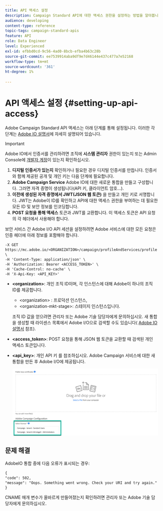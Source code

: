 ```yaml
---
title: API 액세스 설정
description: Campaign Standard API에 대한 액세스 권한을 설정하는 방법을 알아봅니다.
audience: developing
content-type: reference
topic-tags: campaign-standard-apis
feature: API
role: Data Engineer
level: Experienced
exl-id: efbbd0cd-9c56-4ad0-8bcb-efba4b63c28b
source-git-commit: ee7539914aba9df9e7d46144e437c477a7e52168
workflow-type: tm+mt
source-wordcount: '361'
ht-degree: 1%

---
```


# API 액세스 설정 {#setting-up-api-access}

Adobe Campaign Standard API 액세스는 아래 단계를 통해 설정됩니다. 이러한 각 단계는 [Adobe IO 설명서](https://www.adobe.io/authentication/auth-methods.html#!AdobeDocs/adobeio-auth/master/AuthenticationOverview/ServiceAccountIntegration.md)에 자세히 설명되어 있습니다.

>[!IMPORTANT]
>
>Adobe IO에서 인증서를 관리하려면 조직에 <b>시스템 관리자</b> 권한이 있는지 또는 Admin Console에 [개발자 계정](https://helpx.adobe.com/enterprise/using/manage-developers.html)</a>이 있는지 확인하십시오.

1. **디지털 인증서가 있는지** 확인하거나 필요한 경우 디지털 인증서를 만듭니다. 인증서와 함께 제공된 공개 및 개인 키는 다음 단계에 필요합니다.
1. **Adobe Campaign Service** Adobe IO에 대한 새로운 통합을 만들고 구성합니다. 그러면 자격 증명이 생성됩니다(API 키, 클라이언트 암호...).
1. **이전에 생성된 자격 증명에서 JWT(JSON 웹 토큰)** 을 만들고 개인 키로 서명합니다. JWT는 Adobe이 ID를 확인하고 API에 대한 액세스 권한을 부여하는 데 필요한 모든 ID 및 보안 정보를 인코딩합니다.
1. **POST 요청을 통해 액세스** 토큰과 JWT를 교환합니다. 이 액세스 토큰은 API 요청의 각 헤더에서 사용해야 합니다.

보안 서비스 간 Adobe I/O API 세션을 설정하려면 Adobe 서비스에 대한 모든 요청은 인증 헤더에 아래 정보를 포함해야 합니다.

```
-X GET https://mc.adobe.io/<ORGANIZATION>/campaign/profileAndServices/profile \
-H 'Content-Type: application/json' \
-H 'Authorization: Bearer <ACCESS_TOKEN>' \
-H 'Cache-Control: no-cache' \
-H 'X-Api-Key: <API_KEY>'
```

* **&lt;organization>**: 개인 조직 ID이며, 각 인스턴스에 대해 Adobe이 하나의 조직 ID를 제공합니다.

   * &lt;organization> : 프로덕션 인스턴스,
   * &lt;organization-mkt-stage>: 스테이지 인스턴스입니다.

   조직 ID 값을 얻으려면 관리자 또는 Adobe 기술 담당자에게 문의하십시오. 새 통합을 생성할 때 라이센스 목록에서 Adobe I/O으로 검색할 수도 있습니다( <a href="https://www.adobe.io/authentication.html">Adobe IO 설명서</a> 참조).

* **&lt;access_token>**: POST 요청을 통해 JSON 웹 토큰을 교환할 때 검색된 개인 액세스 토큰입니다.

* **&lt;api_key>**: 개인 API 키 를 참조하십시오. Adobe Campaign 서비스에 대한 새 통합을 만든 후 Adobe I/O에 제공됩니다.

   ![대체 텍스트](assets/tenant.png)

## 문제 해결

AdobeIO 통합 중에 다음 오류가 표시되는 경우:

```
{ 
"code": 502, 
"message": "Oops. Something went wrong. Check your URI and try again." 
}
```


CNAME 매개 변수가 올바르게 만들어졌는지 확인하려면 관리자 또는 Adobe 기술 담당자에게 문의하십시오.
